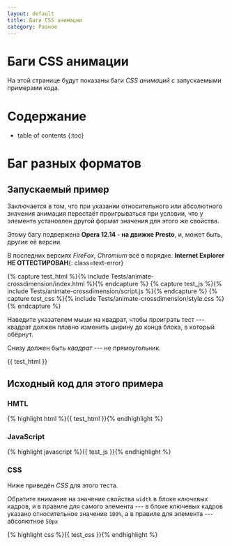```yaml
---
layout: default
title: Баги CSS анимации
category: Разное
---
```

# Баги CSS анимации #

На этой странице будут показаны баги *CSS анимаций* с запускаемыми примерами кода.

# Содержание #

* table of contents
{:toc}

# Баг разных форматов #

## Запускаемый пример ##

Заключается в том, что при указании относительного или абсолютного значения анимация перестаёт проигрываться при условии, что у элемента установлен другой формат значения для этого же свойства.

Этому багу подвержена **Opera 12.14 - на движке Presto**, и, может быть, другие её версии.

В последних версиях *FireFox*, *Chromium* всё в порядке. **Internet Explorer НЕ ОТТЕСТИРОВАН**{: class=text-error}

{% capture test_html %}{% include Tests/animate-crossdimension/index.html %}{% endcapture %}
{% capture test_js %}{% include Tests/animate-crossdimension/script.js %}{% endcapture %}
{% capture test_css %}{% include Tests/animate-crossdimension/style.css %}{% endcapture %}

Наведите указателем мыши на квадрат, чтобы проиграть тест --- квадрат должен плавно изменить ширину до конца блока, в который обёрнут.

Снизу должен быть *квадрат* --- не прямоугольник.

<!-- CSS теста -->
<div>
    <style>{{ test_css }}</style>
</div>

<div class="testcase-wrap">
    {{ test_html }}
</div>

## Исходный код для этого примера ##

### HMTL ###

<div class="code html">
    {% highlight html %}{{ test_html }}{% endhighlight %}
</div>

### JavaScript ###

<div class="code js">
    {% highlight javascript %}{{ test_js }}{% endhighlight %}
</div>

### CSS ###

Ниже приведён *CSS* для этого теста.

Обратите внимание на значение свойства `width` в блоке ключевых кадров, и в правиле для самого элемента --- в блоке
ключевых кадров указано относительное значение `100%`, а в правиле для элемента --- абсолютное `50px`


<div class="code css">
    {% highlight css %}{{ test_css }}{% endhighlight %}
</div>
